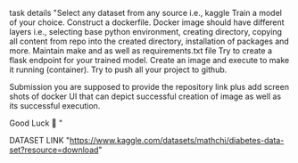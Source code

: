 task details "Select any dataset from any source i.e., kaggle
Train a model of your choice.
Construct a dockerfile. Docker image should have different layers i.e., selecting base python environment, creating directory, copying all content from repo into the created directory, installation of packages and more.
Maintain make and as well as requirements.txt file
Try to create a flask endpoint for your trained model.
Create an image and execute to make it running (container).
Try to push all your project to github.

Submission
you are supposed to provide the repository link plus add screen shots of docker UI that can depict successful creation of image as well as its successful execution.

Good Luck 🙂
"


DATASET LINK "https://www.kaggle.com/datasets/mathchi/diabetes-data-set?resource=download"
